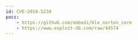 ```yaml
---
id: CVE-2018-5234
pocs:
    - https://github.com/embedi/ble_norton_core
    - https://www.exploit-db.com/raw/44574
---
```

